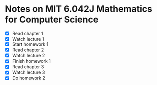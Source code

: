 # Notes on MIT 6.042J Mathematics for Computer Science

 - [X] Read chapter 1
 - [X] Watch lecture 1
 - [X] Start homework 1
 - [X] Read chapter 2
 - [X] Watch lecture 2
 - [X] Finish homework 1
 - [X] Read chapter 3
 - [X] Watch lecture 3
 - [X] Do homework 2
